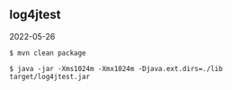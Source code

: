 ## log4jtest

2022-05-26

	$ mvn clean package

	$ java -jar -Xms1024m -Xmx1024m -Djava.ext.dirs=./lib target/log4jtest.jar
